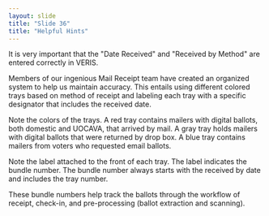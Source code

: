 ```yaml
---
layout: slide
title: "Slide 36"
title: "Helpful Hints"
---
```


It is very important that the "Date Received" and "Received by Method" are entered correctly in VERIS.

Members of our ingenious Mail Receipt team have created an organized system to help us maintain accuracy. This entails using different colored trays based on method of receipt and labeling each tray with a specific designator that includes the received date.

Note the colors of the trays. A red tray contains mailers with digital ballots, both domestic and UOCAVA, that arrived by mail. A gray tray holds mailers with digital ballots that were returned by drop box. A blue tray contains mailers from voters who requested email ballots.

Note the label attached to the front of each tray. The label indicates the bundle number. The bundle number always starts with the received by date and includes the tray number.

These bundle numbers help track the ballots through the workflow of receipt, check-in, and pre-processing (ballot extraction and scanning).
